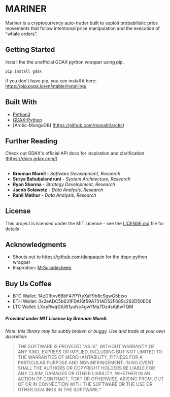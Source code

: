 # MARINER

Mariner is a cryptocurrency auto-trader built to exploit probabilistic price movements that follow intentional price manipulation and the execution of "whale orders".

## Getting Started

Install the the unofficial GDAX python wrapper using pip.

```
pip install gdax
```
If you don't have pip, you can install it here: https://pip.pypa.io/en/stable/installing/

## Built With

* [Python3](https://github.com/python)
* [GDAX-Python](https://github.com/danpaquin/gdax-python)
* [Arctic-MongoDB] (https://github.com/manahl/arctic)

## Further Reading

Check out GDAX's official API docs for inspiration and clarification (https://docs.gdax.com/)

## 

* **Brennan Morell** - *Software Development, Research*
* **Surya Bahubalendruni** - *System Architecture, Research*
* **Ryan Sharma** - *Strategy Development, Research*
* **Jacob Solawetz** - *Data Analysis, Research*
* **Rahil Mathur** - *Data Analysis, Research*

## License

This project is licensed under the MIT License - see the [LICENSE.md](LICENSE.md) file for details

## Acknowledgments

* Shouts out to https://github.com/danpaquin for the dope python wrapper
* Inspiration: [MrSuicidesheep](https://www.youtube.com/watch?v=N2mVfpDHr9k)

## Buy Us Coffee
* BTC Wallet: 14zD9tvv6BbF47PYtyXaF9b8cSgwG5btxo
* ETH Wallet: 0x2eADC5b631FDA16f59A731AD52F685c262D50ED6
* LTC Wallet: LXxpRwqGtU61yuNc4gw7Ma7Dz4sAj6w7QM

##### Provided under MIT License by Brennan Morell.
*Note: this library may be subtly broken or buggy. Use and trade at your own discretion:*
> THE SOFTWARE IS PROVIDED "AS IS", WITHOUT WARRANTY OF ANY KIND, EXPRESS OR 
IMPLIED, INCLUDING BUT NOT LIMITED TO THE WARRANTIES OF MERCHANTABILITY, FITNESS 
FOR A PARTICULAR PURPOSE AND NONINFRINGEMENT. IN NO EVENT SHALL THE AUTHORS OR 
COPYRIGHT HOLDERS BE LIABLE FOR ANY CLAIM, DAMAGES OR OTHER LIABILITY, WHETHER 
IN AN ACTION OF CONTRACT, TORT OR OTHERWISE, ARISING FROM, OUT OF OR IN 
CONNECTION WITH THE SOFTWARE OR THE USE OR OTHER DEALINGS IN THE SOFTWARE.*
